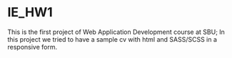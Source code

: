 # IE_HW1
This is the first project of Web Application Development course at SBU; 
In this project we tried to have a sample cv with html and SASS/SCSS in a responsive form.
